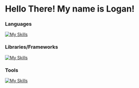 ﻿# Hello There! My name is Logan!

### Languages

[![My Skills](https://skillicons.dev/icons?i=python,js,nodejs,java)](https://skillicons.dev)

### Libraries/Frameworks

[![My Skills](https://skillicons.dev/icons?i=mongodb,express,react,spring)](https://skillicons.dev)

### Tools

[![My Skills](https://skillicons.dev/icons?i=mongodb,postgresql)](https://skillicons.dev)
